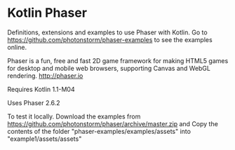 # Kotlin Phaser

Definitions, extensions and examples to use Phaser with Kotlin.
Go to https://github.com/photonstorm/phaser-examples to see the examples online.

Phaser is a fun, free and fast 2D game framework for making HTML5 games for desktop and mobile web browsers, supporting Canvas and WebGL rendering. http://phaser.io

Requires Kotlin 1.1-M04

Uses Phaser 2.6.2

To test it locally. Download the examples from https://github.com/photonstorm/phaser/archive/master.zip and Copy the contents of the folder "phaser-examples/examples/assets" into "example1/assets/assets"

